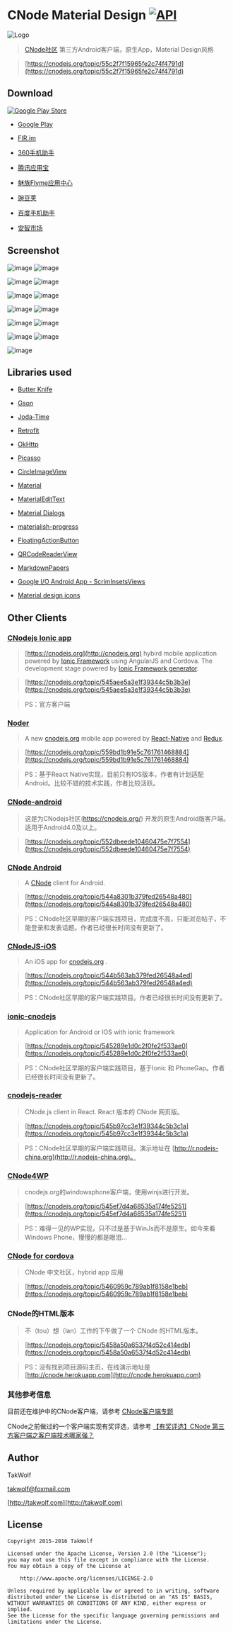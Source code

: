 # CNode Material Design [![API](https://img.shields.io/badge/API-9%2B-brightgreen.svg?style=flat)](https://android-arsenal.com/api?level=9) #

![Logo](/art/ic_launcher.png)

> [CNode社区](https://cnodejs.org) 第三方Android客户端，原生App，Material Design风格

> [https://cnodejs.org/topic/55c2f7f15965fe2c74f4791d](https://cnodejs.org/topic/55c2f7f15965fe2c74f4791d)

## Download ##

[![Google Play Store](/art/git_it_on_google_play.png)](https://play.google.com/store/apps/details?id=org.cnodejs.android.md)

- [Google Play](https://play.google.com/store/apps/details?id=org.cnodejs.android.md)

- [FIR.im](http://fir.im/CNodeMD)

- [360手机助手](http://zhushou.360.cn/detail/index/soft_id/3060683)

- [腾讯应用宝](http://android.myapp.com/myapp/detail.htm?apkName=org.cnodejs.android.md)

- [魅族Flyme应用中心](http://app.flyme.cn/apps/public/detail?package_name=org.cnodejs.android.md)

- [豌豆荚](http://www.wandoujia.com/apps/org.cnodejs.android.md)

- [百度手机助手](http://shouji.baidu.com/software/item?docid=8020805)

- [安智市场](http://www.anzhi.com/soft_2315984.html)

## Screenshot ##

![image](/art/screenshot_01_s.png) ![image](/art/screenshot_02_s.png)

![image](/art/screenshot_03_s.png) ![image](/art/screenshot_04_s.png)

![image](/art/screenshot_05_s.png) ![image](/art/screenshot_06_s.png)

![image](/art/screenshot_07_s.png) ![image](/art/screenshot_08_s.png)

![image](/art/screenshot_09_s.png) ![image](/art/screenshot_10_s.png)

![image](/art/screenshot_11_s.png) ![image](/art/screenshot_12_s.png)

![image](/art/screenshot_13_s.png)

## Libraries used ##

- [Butter Knife](https://github.com/JakeWharton/butterknife)

- [Gson](https://github.com/google/gson)

- [Joda-Time](http://www.joda.org/joda-time)

- [Retrofit](http://square.github.io/retrofit)

- [OkHttp](http://square.github.io/okhttp)

- [Picasso](http://square.github.io/picasso)

- [CircleImageView](https://github.com/hdodenhof/CircleImageView)

- [Material](http://rey5137.com/material)

- [MaterialEditText](https://github.com/rengwuxian/MaterialEditText)

- [Material Dialogs](https://github.com/afollestad/material-dialogs)

- [materialish-progress](https://github.com/pnikosis/materialish-progress)

- [FloatingActionButton](https://github.com/makovkastar/FloatingActionButton)

- [QRCodeReaderView](https://github.com/dlazaro66/QRCodeReaderView)

- [MarkdownPapers](http://markdown.tautua.org)

- [Google I/O Android App - ScrimInsetsViews](https://github.com/google/iosched/blob/master/android/src/main/java/com/google/samples/apps/iosched/ui/widget/ScrimInsetsScrollView.java)

- [Material design icons](https://github.com/google/material-design-icons)

## Other Clients ##

### [CNodejs Ionic app](https://github.com/lanceli/cnodejs-ionic) ###

> [https://cnodejs.org](http://cnodejs.org) hybird mobile application powered by [Ionic Framework](http://ionicframework.com) using AngularJS and Cordova. The development stage powered by [Ionic Framework generator](https://github.com/diegonetto/generator-ionic).

> [https://cnodejs.org/topic/545aee5a3e1f39344c5b3b3e](https://cnodejs.org/topic/545aee5a3e1f39344c5b3b3e)

> PS：官方客户端

### [Noder](https://github.com/soliury/noder-react-native) ###

> A new [cnodejs.org](http://cnodejs.org) mobile app powered by [React-Native](http://facebook.github.io/react-native/) and [Redux](https://github.com/gaearon/redux). 

> [https://cnodejs.org/topic/559bd1b91e5c761761468884](https://cnodejs.org/topic/559bd1b91e5c761761468884)

> PS：基于React Native实现，目前只有IOS版本，作者有计划适配Android。比较不错的技术实践，作者比较活跃。

### [CNode-android](https://github.com/iwhys/CNode-android) ###

> 这是为CNodejs社区(https://cnodejs.org/) 开发的原生Android版客户端。适用于Android4.0及以上。

> [https://cnodejs.org/topic/552dbeede10460475e7f7554](https://cnodejs.org/topic/552dbeede10460475e7f7554)

### [CNode Android](https://github.com/xingrz/cnode-android) ###

> A [CNode](https://cnodejs.org) client for Android.

> [https://cnodejs.org/topic/544a8301b379fed26548a480](https://cnodejs.org/topic/544a8301b379fed26548a480)

> PS：CNode社区早期的客户端实践项目，完成度不高，只能浏览帖子，不能登录和发表话题。作者已经很长时间没有更新了。

### [CNodeJS-iOS](https://github.com/callmewhy/CNodeJS-iOS) ###

> An iOS app for [cnodejs.org](https://cnodejs.org/) .

> [https://cnodejs.org/topic/544b563ab379fed26548a4ed](https://cnodejs.org/topic/544b563ab379fed26548a4ed)

> PS：CNode社区早期的客户端实践项目。作者已经很长时间没有更新了。

### [ionic-cnodejs](https://github.com/saionjisekai/ionic-cnodejs) ###

> Application for Android or IOS with ionic framework

> [https://cnodejs.org/topic/545289e1d0c2f0fe2f533ae0](https://cnodejs.org/topic/545289e1d0c2f0fe2f533ae0)

> PS：CNode社区早期的客户端实践项目，基于Ionic 和 PhoneGap。作者已经很长时间没有更新了。

### [cnodejs-reader](https://github.com/cnodejs/cnodejs-reader) ###

> CNode.js client in React. React 版本的 CNode 网页版。

> [https://cnodejs.org/topic/545b97cc3e1f39344c5b3c1a](https://cnodejs.org/topic/545b97cc3e1f39344c5b3c1a)

> PS：CNode社区早期的客户端实践项目。演示地址在 [http://r.nodejs-china.org](http://r.nodejs-china.org)。

### [CNode4WP](https://github.com/heimeil/CNode4WP) ###

> cnodejs.org的windowsphone客户端，使用winjs进行开发。

> [https://cnodejs.org/topic/545ef7d4a68535a174fe5251](https://cnodejs.org/topic/545ef7d4a68535a174fe5251)

> PS：难得一见的WP实现，只不过是基于WinJs而不是原生。如今来看Windows Phone，慢慢的都是眼泪...

### [CNode for cordova](https://coding.net/u/por/p/CNode/git) ###

> CNode 中文社区，hybrid app 应用

> [https://cnodejs.org/topic/5460959c789ab1f8158e1beb](https://cnodejs.org/topic/5460959c789ab1f8158e1beb)

### CNode的HTML版本 ###

> 不（tou）想（lan）工作的下午做了一个 CNode 的HTML版本。

> [https://cnodejs.org/topic/5458a50a6537f4d52c414edb](https://cnodejs.org/topic/5458a50a6537f4d52c414edb)

> PS：没有找到项目源码主页，在线演示地址是 [http://cnode.herokuapp.com](http://cnode.herokuapp.com)

### 其他参考信息 ###

目前还在维护中的CNode客户端，请参考 [CNode客户端专题](https://cnodejs.org/topic/55c5f41139273b92193362fb)

CNode之前做过的一个客户端实现有奖评选，请参考 [【有奖评选】CNode 第三方客户端之客户端技术哪家强？](https://cnodejs.org/topic/545c395becbcb78265856eb2)

## Author ##

TakWolf

[takwolf@foxmail.com](mailto:takwolf@foxmail.com)

[http://takwolf.com](http://takwolf.com)

## License ##

    Copyright 2015-2016 TakWolf
    
    Licensed under the Apache License, Version 2.0 (the "License");
    you may not use this file except in compliance with the License.
    You may obtain a copy of the License at

        http://www.apache.org/licenses/LICENSE-2.0

    Unless required by applicable law or agreed to in writing, software
    distributed under the License is distributed on an "AS IS" BASIS,
    WITHOUT WARRANTIES OR CONDITIONS OF ANY KIND, either express or implied.
    See the License for the specific language governing permissions and
    limitations under the License.